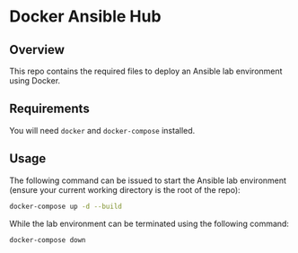 # Docker Ansible Hub
## Overview
This repo contains the required files to deploy an Ansible lab environment using Docker.
## Requirements
You will need `docker` and `docker-compose` installed.
## Usage
The following command can be issued to start the Ansible lab environment (ensure your current working directory is the root of the repo):
```bash
docker-compose up -d --build
```

While the lab environment can be terminated using the following command:
```bash
docker-compose down
```